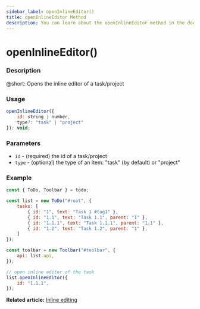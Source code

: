 ```yaml
---
sidebar_label: openInlineEditor()
title: openInlineEditor Method
description: You can learn about the openInlineEditor method in the documentation of the DHTMLX JavaScript To Do List library. Browse developer guides and API reference, try out code examples and live demos, and download a free 30-day evaluation version of DHTMLX To Do List.
---
```


# openInlineEditor()

### Description

@short: Opens the inline editor of a task/project

### Usage

~~~js
openInlineEditor({
    id: string | number,
    type?: "task" | "project"
}): void;
~~~

### Parameters

- `id` - (required) the id of a task/project
- `type` - (optional) the type of an item: "task" (by default) or "project"

### Example

~~~js {17-19}
const { ToDo, Toolbar } = todo;

const list = new ToDo("#root", {
	tasks: [
        { id: "1", text: "Task 1 #tag1" },
		{ id: "1.1", text: "Task 1.1", parent: "1" },
        { id: "1.1.1", text: "Task 1.1.1", parent: "1.1" },
		{ id: "1.2", text: "Task 1.2", parent: "1" },
    ]
});

const toolbar = new Toolbar("#toolbar", {
	api: list.api,
});

// open inline editor of the task
list.openInlineEditor({ 
    id: "1.1.1",
});
~~~

**Related article:** [Inline editing](guides/inline_editing.md)